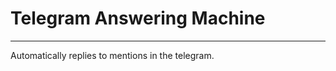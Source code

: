 # Telegram Answering Machine
--------------------------
Automatically replies to mentions in the telegram.
